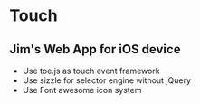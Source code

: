 Touch
=====

Jim's Web App for iOS device
----------------------------

* Use toe.js as touch event framework
* Use sizzle for selector engine without jQuery
* Use Font awesome icon system 